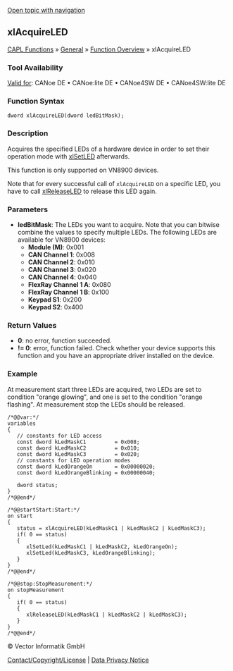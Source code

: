 [Open topic with navigation](../../../../../CANoeDEFamily.htm#Topics/CAPLFunctions/Other/Functions/CAPLfunctionxlAcquireLED.md)

## xlAcquireLED

[CAPL Functions](../../CAPLfunctions.md) » [General](../CAPLGeneralStartPage.md) » [Function Overview](../CAPLfunctionsGeneralOverview.md) » xlAcquireLED

### Tool Availability

[Valid for](../../../Shared/FeatureAvailability.md): CANoe DE • CANoe:lite DE • CANoe4SW DE • CANoe4SW:lite DE

### Function Syntax

```plaintext
dword xlAcquireLED(dword ledBitMask);
```

### Description

Acquires the specified LEDs of a hardware device in order to set their operation mode with [xlSetLED](CAPLfunctionxlSetLED.md) afterwards.

This function is only supported on VN8900 devices.

Note that for every successful call of `xlAcquireLED` on a specific LED, you have to call [xlReleaseLED](CAPLfunctionxlReleaseLED.md) to release this LED again.

### Parameters

- **ledBitMask**: The LEDs you want to acquire. Note that you can bitwise combine the values to specify multiple LEDs. The following LEDs are available for VN8900 devices:
  - **Module (M)**: 0x001
  - **CAN Channel 1**: 0x008
  - **CAN Channel 2**: 0x010
  - **CAN Channel 3**: 0x020
  - **CAN Channel 4**: 0x040
  - **FlexRay Channel 1 A**: 0x080
  - **FlexRay Channel 1 B**: 0x100
  - **Keypad S1**: 0x200
  - **Keypad S2**: 0x400

### Return Values

- **0**: no error, function succeeded.
- **!= 0**: error, function failed. Check whether your device supports this function and you have an appropriate driver installed on the device.

### Example

At measurement start three LEDs are acquired, two LEDs are set to condition "orange glowing", and one is set to the condition "orange flashing". At measurement stop the LEDs should be released.

```plaintext
/*@@var:*/
variables
{
   // constants for LED access
   const dword kLedMaskC1         = 0x008;
   const dword kLedMaskC2         = 0x010;
   const dword kLedMaskC3         = 0x020;
   // constants for LED operation modes
   const dword kLedOrangeOn       = 0x00000020;
   const dword kLedOrangeBlinking = 0x00000040;

   dword status;
}
/*@@end*/

/*@@startStart:Start:*/
on start
{
   status = xlAcquireLED(kLedMaskC1 | kLedMaskC2 | kLedMaskC3);
   if( 0 == status)
   {
      xlSetLed(kLedMaskC1 | kLedMaskC2, kLedOrangeOn);
      xlSetLed(kLedMaskC3, kLedOrangeBlinking);
   }
}
/*@@end*/

/*@@stop:StopMeasurement:*/
on stopMeasurement
{
   if( 0 == status)
   {
      xlReleaseLED(kLedMaskC1 | kLedMaskC2 | kLedMaskC3);
   }
}
/*@@end*/
```

© Vector Informatik GmbH

[Contact/Copyright/License](../../../Shared/ContactCopyrightLicense.md) | [Data Privacy Notice](https://www.vector.com/int/en/company/get-info/privacy-policy/)
